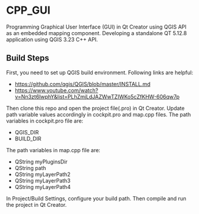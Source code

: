 # CPP_GUI
Programming Graphical User Interface (GUI) in Qt Creator using QGIS API as an embedded mapping component. Developing a standalone QT 5.12.8 application using QGIS 3.23 C++ API.

## Build Steps

First, you need to set up QGIS build environment. Following links are helpful:
- https://github.com/qgis/QGIS/blob/master/INSTALL.md
- https://www.youtube.com/watch?v=Nn3zt6IwphY&list=PLhZmjLdJAZWwTZIWKo5cZfKHW-606qw7p

Then clone this repo and open the project file(.pro) in Qt Creator. Update path variable values accordingly in cockpit.pro and map.cpp files. 
The path variables in cockpit.pro file are:
- QGIS_DIR 
- BUILD_DIR

The path variables in map.cpp file are:
- QString myPluginsDir
- QString path
- QString myLayerPath2
- QString myLayerPath3
- QString myLayerPath4 

In Project/Build Settings, configure your build path. Then compile and run the project in Qt Creator. 
